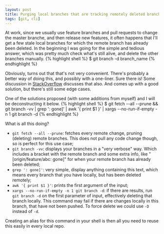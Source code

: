 ```yaml
---
layout: post
title: Purging local branches that are tracking remotely deleted branches
tags: [git, cli]
---
```


At work, since we usually use feature branches and pull requests to change the master branche, and then release new features, it often happens that I'll get a few stale local branches for which the remote branch has already been deleted.
In the beginning I was going for the simple and tedious answer, which was pretty much check what's still alive, and delete the other branches manually.
{% highlight shell %}
$ git branch -d branch_name
{% endhighlight %}

Obviously, turns out that that's not very convenient. There's probably a better way of doing this, and possibly with a one-liner.
Sure there is! Some discussion in [StackOverflow](http://stackoverflow.com/questions/17983068/delete-local-git-branches-after-deleting-them-on-the-remote-repo) discusses that also. And comes up with a good solution, but there's still some edge cases.

One of the solutions proposed (with some additions from myself) and I will be deconstructing it below.
{% highlight shell %}
$ git fetch --all --prune && git branch -vv | grep ': gone]' | awk '{ print $1 }' | xargs --no-run-if-empty -n 1 git branch -d
{% endhighlight %}

What is all this doing?
* `git fetch --all --prune`: fetches every remote change, pruning (deleting) remote branches. This does not pull any code change though, so is perfect for this use case;
* `git branch -vv`: displays your branches in a "very verbose" way. Which includes a bracket with the remote branch and some extra info, like " \[origin/feature/abc: gone\]" for when your remote branch has already been deleted;
* `grep ': gone]'`: very simple, display anything containing this text, which means every branch that you have locally, but has been deleted remotely;
* `awk '{ print $1 }'`: prints the first argument of the input;
* `xargs --no-run-if-empty -n 1 git branch -d`: if there are results, run `git branch -d` on the first parameter of input, effectively deleting that branch locally. This command may fail if there are changes locally in this branch, that have not been pushed. To force delete we could use `-D` instead of `-d`.


Creating an alias for this command in your shell is then all you need to reuse this easily in every local repo.